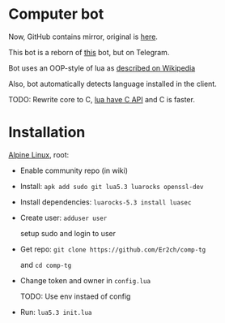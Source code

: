 # Computer bot

Now, GitHub contains mirror, original is [here](https://gitdab.com/er2/comp-tg).

This bot is a reborn of [this](https://github.com/Er2pkg/computer) bot,
but on Telegram.

Bot uses an OOP-style of lua
as [described on Wikipedia](https://is.gd/f0Vadk)

Also, bot automatically detects language installed in the client.

TODO: Rewrite core to C, [lua have C API](https://www.lua.org/manual/5.3/manual.html#4)
and C is faster.

# Installation

[Alpine Linux](https://alpinelinux.org), root:
  * Enable community repo (in wiki)

  * Install: `apk add sudo git lua5.3 luarocks openssl-dev`

  * Install dependencies: `luarocks-5.3 install luasec`

  * Create user: `adduser user`

    setup sudo and login to user

  * Get repo: `git clone https://github.com/Er2ch/comp-tg`

    and `cd comp-tg`

  * Change token and owner in `config.lua`

    TODO: Use env instaed of config

  * Run: `lua5.3 init.lua`
